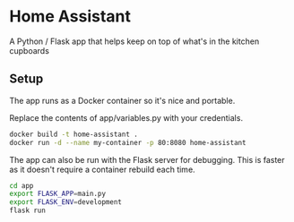 # Home Assistant
A Python / Flask app that helps keep on top of what's in the kitchen cupboards

## Setup
The app runs as a Docker container so it's nice and portable.

Replace the contents of app/variables.py with your credentials.

```bash
docker build -t home-assistant .
docker run -d --name my-container -p 80:8080 home-assistant
``` 

The app can also be run with the Flask server for debugging. This is faster as it doesn't require a container rebuild each time. 

```bash
cd app
export FLASK_APP=main.py
export FLASK_ENV=development
flask run
```